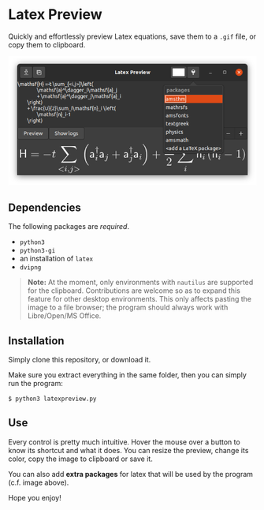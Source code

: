 # Latex Preview

Quickly and effortlessly preview Latex equations, save them to a `.gif`
file, or copy them to clipboard.

![screenshot in Ubuntu 20.04](screenshot.png)

## Dependencies

The following packages are _required_.
* `python3`
* `python3-gi`
* an installation of `latex`
* `dvipng`

> __Note:__ At the moment, only environments with `nautilus` are 
> supported for the clipboard. Contributions are welcome so as to 
> expand this feature for other desktop environments.
> This only affects pasting the image to a file browser;
> the program should always work with Libre/Open/MS Office.

## Installation

Simply clone this repository, or download it.

Make sure you extract everything in the same folder, then you can 
simply run the program:
```shell
$ python3 latexpreview.py
```

## Use

Every control is pretty much intuitive. Hover the mouse over a button
to know its shortcut and what it does. You can resize the preview, 
change its color, copy the image to clipboard or save it.

You can also add __extra packages__ for latex that will be used by the
program (c.f. image above).

Hope you enjoy!
